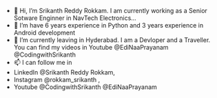 - 👋 Hi, I’m Srikanth Reddy Rokkam. I am currently working as a Senior Sotware Enginner in NavTech Electronics...
- 👀 I’m have 6 years experience in Python and 3 years experience in Android development
- 🌱 I’m currently leaving in Hyderabad. I am a Devloper and a Traveller. You can find my videos in Youtube @EdiNaaPrayanam @CodingwithSrikanth 
- 📫 I can follow me in 
- LinkedIn @Srikanth Reddy Rokkam, 
- Instagram @rokkam_srikanth , 
- Youtube @CodingwithSrikanth @EdiNaaPrayanam

<!---
RokkaReddy/RokkaReddy is a ✨ special ✨ repository because its `README.md` (this file) appears on your GitHub profile.
You can click the Preview link to take a look at your changes.
--->
